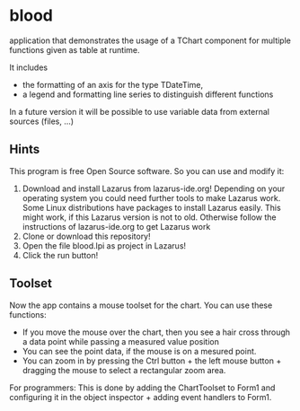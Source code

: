 # blood

application that demonstrates the usage of a TChart component for multiple functions given as table at runtime. 

It includes 
- the formatting of an axis for the type TDateTime, 
- a legend and formatting line series to distinguish different functions

In a future version it will be possible to use variable data from external sources (files, ...)

## Hints

This program is free Open Source software. So you can use and modify it:

1. Download and install Lazarus from lazarus-ide.org! Depending on your operating system you could need further tools to make Lazarus work. Some Linux distributions have packages to install Lazarus easily. This might work, if this Lazarus version is not to old. Otherwise follow the instructions of lazarus-ide.org to get Lazarus work
2. Clone or download this repository!
3. Open the file blood.lpi as project in Lazarus!
4. Click the run button!

## Toolset

Now the app contains a mouse toolset for the chart. You can use these functions:
- If you move the mouse over the chart, then you see a hair cross through a data point while passing a measured value position
- You can see the point data, if the mouse is on a mesured point.
- You can zoom in by pressing the Ctrl button + the left mouse button + dragging the mouse to select a rectangular zoom area.

For programmers: This is done by adding the ChartToolset to Form1 and configuring it in the object inspector + adding event handlers to Form1.
